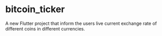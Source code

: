# bitcoin_ticker

A new Flutter project that inform the users live current exchange rate of different coins in different currencies.
